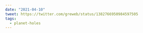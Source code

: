 ```yaml
---
date: "2021-04-10"
tweet: https://twitter.com/greweb/status/1382766950984597505
tags:
  - planet-holes
---
```

